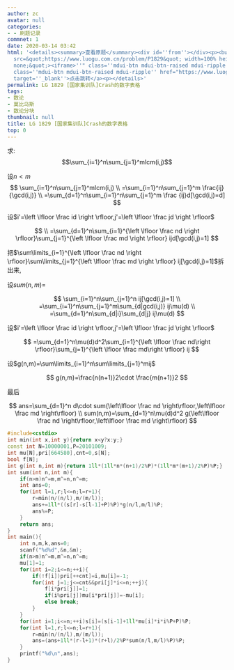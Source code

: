 ```yaml
---
author: zc
avatar: null
categories:
- - 刷题记录
commnet: 1
date: 2020-03-14 03:42
html: '<details><summary>查看原题</summary><div id=''from''></div><p><button onclick="document.getElementById(''from'').innerHTML=''<iframe
  src=&quot;https://www.luogu.com.cn/problem/P1829&quot; width=100% height=800px style=&quot;border:
  none;&quot;><iframe>''" class=''mdui-btn mdui-btn-raised mdui-ripple''>点击加载</button><a
  class=''mdui-btn mdui-btn-raised mdui-ripple'' href="https://www.luogu.com.cn/problem/P1829"
  target=''_blank''>点击跳转</a><p></details>'
permalink: LG 1829 [国家集训队]Crash的数字表格
tags:
- 数论
- 莫比乌斯
- 数论分块
thumbnail: null
title: LG 1829 [国家集训队]Crash的数字表格
top: 0
---
```

求:
$$\sum_{i=1}^n\sum_{j=1}^mlcm(i,j)$$

设$n<m$
$$
\sum_{i=1}^n\sum_{j=1}^mlcm(i,j)
\\
=\sum_{i=1}^n\sum_{j=1}^m \frac{ij}{\gcd(i,j)}
\\
=\sum_{d=1}^n\sum_{i=1}^n\sum_{j=1}^m \frac {ij}d[\gcd(i,j)=d]
$$

设$i'=\left \lfloor \frac id \right \rfloor,j'=\left \lfloor \frac jd \right \rfloor$

$$
\\
=\sum_{d=1}^n\sum_{i=1}^{\left \lfloor \frac nd \right \rfloor}\sum_{j=1}^{\left \lfloor \frac md \right \rfloor} ijd[\gcd(i,j)=1]
$$

把$\sum\limits_{i=1}^{\left \lfloor \frac nd \right \rfloor}\sum\limits_{j=1}^{\left \lfloor \frac md \right \rfloor} ij[\gcd(i,j)=1]$拆出来,

设$sum(n,m)=$

$$
\sum_{i=1}^n\sum_{j=1}^n ij[\gcd(i,j)=1]
\\
=\sum_{i=1}^n\sum_{j=1}^m\sum_{d|gcd(i,j)} ij\mu(d)
\\
=\sum_{d=1}^n\sum_{d|i}\sum_{d|j} ij\mu(d)
$$

设$i'=\left \lfloor \frac id \right \rfloor,j'=\left \lfloor \frac jd \right \rfloor$

$$
=\sum_{d=1}^n\mu(d)d^2\sum_{i=1}^{\left \lfloor \frac nd\right \rfloor}\sum_{j=1}^{\left \lfloor \frac md\right \rfloor} ij
$$

设$g(n,m)=\sum\limits_{i=1}^n\sum\limits_{j=1}^mij$

$$
g(n,m)=\frac{n(n+1)}2\cdot \frac{m(n+1)}2
$$

最后

$$
ans=\sum_{d=1}^n d\cdot sum(\left\lfloor \frac nd \right\rfloor,\left\lfloor \frac md \right\rfloor)
\\
sum(n,m)=\sum_{d=1}^n\mu(d)d^2 g(\left\lfloor \frac nd \right\rfloor,\left\lfloor \frac md \right\rfloor)
$$
```cpp
#include<cstdio>
int min(int x,int y){return x<y?x:y;}
const int N=10000001,P=20101009;
int mu[N],pri[664580],cnt=0,s[N];
bool f[N];
int g(int n,int m){return 1ll*(1ll*n*(n+1)/2%P)*(1ll*m*(m+1)/2%P)%P;}
int sum(int n,int m){
    if(n>m)n^=m,m^=n,n^=m;
    int ans=0;
    for(int l=1,r;l<=n;l=r+1){
        r=min(n/(n/l),m/(m/l));
        ans+=1ll*((s[r]-s[l-1]+P)%P)*g(n/l,m/l)%P;
        ans%=P;
    }
    return ans;
}
int main(){
    int n,m,k,ans=0;
    scanf("%d%d",&n,&m);
    if(n>m)n^=m,m^=n,n^=m;
    mu[1]=1;
    for(int i=2;i<=n;++i){
        if(!f[i])pri[++cnt]=i,mu[i]=-1;
        for(int j=1;j<=cnt&&pri[j]*i<=n;++j){
            f[i*pri[j]]=1;
            if(i%pri[j])mu[i*pri[j]]=-mu[i];
            else break;
        }
    }
    for(int i=1;i<=n;++i)s[i]=(s[i-1]+1ll*mu[i]*i*i%P+P)%P;
    for(int l=1,r;l<=n;l=r+1){
        r=min(n/(n/l),m/(m/l));
        ans=(ans+1ll*(r-l+1)*(r+l)/2%P*sum(n/l,m/l)%P)%P;
    }
    printf("%d\n",ans);
}
```
